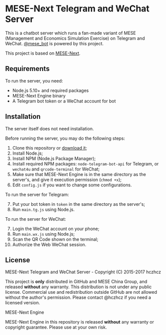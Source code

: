 MESE-Next Telegram and WeChat Server
===

This is a chatbot server which runs a fan-made variant of MESE (Management and Economics Simulation Exercise) on Telegram and WeChat. [@mese_bot](https://t.me/mese_bot) is powered by this project.

This project is based on [MESE-Next](https://github.com/hczhcz/mese-next).

Requirements
---

To run the server, you need:

* Node.js 5.10+ and required packages
* MESE-Next Engine binary
* A Telegram bot token or a WeChat account for bot

Installation
---

The server itself does not need installation.

Before running the server, you may do the following steps:

1. Clone this repository or [download it](https://github.com/hczhcz/mese-next-telegram/archive/master.zip);
2. Install Node.js;
3. Install NPM (Node.js Package Manager);
4. Install required NPM packages: `node-telegram-bot-api` for Telegram, or `wechat4u` and `qrcode-terminal` for WeChat;
5. Make sure that MESE-Next Engine is in the same directory as the server's, and give it execution permission (`chmod +x`);
6. Edit `config.js` if you want to change some configurations.

To run the server for Telegram:

7. Put your bot token in `token` in the same directory as the server's;
8. Run `main.tg.js` using Node.js.

To run the server for WeChat:

7. Login the WeChat account on your phone;
8. Run `main.wx.js` using Node.js;
9. Scan the QR Code shown on the terminal;
10. Authorize the Web WeChat session.

License
---

MESE-Next Telegram and WeChat Server - Copyright (C) 2015-2017 hczhcz

This project is **only** distributed in GitHub and MESE China Group, and released **without** any warranty. This distribution is not under any public license. Commercial use and redistribution outside GitHub are not allowed without the author's permission. Please contact @hczhcz if you need a licensed version.

MESE-Next Engine

MESE-Next Engine in this repository is released **without** any warranty or copyright guarantee. Please use at your own risk.
